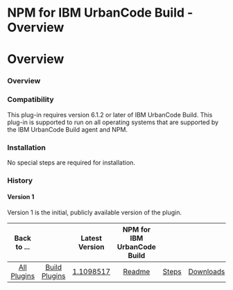 
NPM for IBM UrbanCode Build - Overview
======================================

# Overview



### Overview




 


### Compatibility


This plug-in requires version 6.1.2 or later of IBM UrbanCode Build. This plug-in is supported to run on all operating systems that are supported by the IBM UrbanCode Build agent and NPM.


### Installation


No special steps are required for installation.


### History


#### Version 1


Version 1 is the initial, publicly available version of the plugin.




|Back to ...||Latest Version|NPM for IBM UrbanCode Build |||
| :---: | :---: | :---: | :---: | :---: | :---: |
|[All Plugins](../../index.md)|[Build Plugins](../README.md)|[1.1098517](https://raw.githubusercontent.com/UrbanCode/IBM-UCB-PLUGINS/main/files/NPM/NPM-1.1098517.zip)|[Readme](README.md)|[Steps](steps.md)|[Downloads](downloads.md)|
